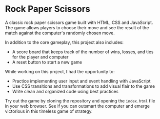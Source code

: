 # Rock Paper Scissors

A classic rock paper scissors game built with HTML, CSS and JavaScript. The game allows players to choose their move and see the result of the match against the computer's randomly chosen move.

In addition to the core gameplay, this project also includes:

- A score board that keeps track of the number of wins, losses, and ties for the player and computer
- A reset button to start a new game

While working on this project, I had the opportunity to:

- Practice implementing user input and event handling with JavaScript
- Use CSS transitions and transformations to add visual flair to the game
- Write clean and organized code using best practices

Try out the game by cloning the repository and opening the `index.html` file in your web browser. See if you can outsmart the computer and emerge victorious in this timeless game of strategy.
